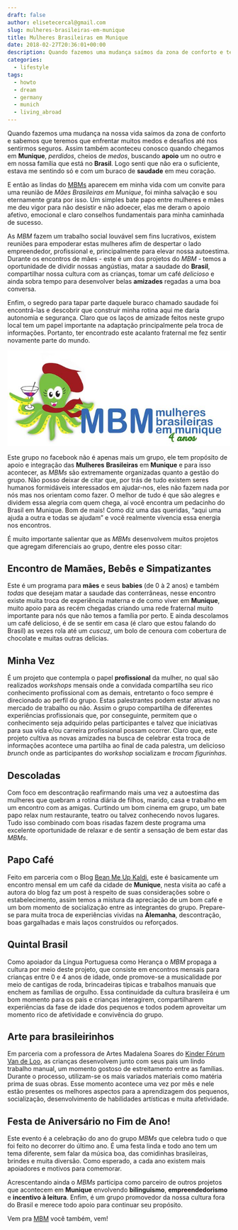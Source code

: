 ```yaml
---
draft: false
author: elisetecercal@gmail.com
slug: mulheres-brasileiras-em-munique
title: Mulheres Brasileiras em Munique
date: 2018-02-27T20:36:01+00:00
description: Quando fazemos uma mudança saímos da zona de conforto e temos que enfrentar muitos medos e desafios até nos sentirmos seguros. Isto aconteceu quando chegamos em Munique, perdidos, cheios de medos, buscando apoio, então encontrei as mulheres brasileiras em Munique, minha salvação.
categories:
  - lifestyle
tags: 
  - howto
  - dream
  - germany
  - munich
  - living_abroad
---
```


Quando fazemos uma mudança na nossa vida saímos da zona de conforto e sabemos que teremos que enfrentar muitos medos e desafios até nos sentirmos seguros. Assim também aconteceu conosco quando chegamos em **Munique**, *perdidos*, cheios de *medos*, buscando **apoio** um no outro e em nossa família que está no **Brasil**. Logo senti que não era o suficiente, estava me sentindo só e com um buraco de **saudade** em meu coração. 

E então as lindas do [MBMs](https://www.facebook.com/groups/mbmunique/) aparecem em minha vida com um convite para uma reunião de *Mães Brasileiras em Munique*, foi minha salvação e sou eternamente grata por isso. Um simples bate papo entre mulheres e mães me deu vigor para não desistir e não adoecer, elas me deram o apoio afetivo, emocional e claro conselhos fundamentais para minha caminhada de sucesso.

As *MBM* fazem um trabalho social louvável sem fins lucrativos, existem reuniões para empoderar estas mulheres afim de despertar o lado empreendedor, profissional e, principalmente para elevar nossa autoestima. Durante os encontros de mães - este é um dos projetos do *MBM* - temos a oportunidade de dividir nossas angústias, matar a saudade do **Brasil**, compartilhar nossa cultura com as crianças, tomar um café *delicioso* e ainda sobra tempo para desenvolver belas **amizades** regadas a uma boa conversa.

Enfim, o segredo para tapar parte daquele buraco chamado saudade foi encontrá-las e descobrir que construir minha rotina aqui me daria autonomia e segurança. Claro que os laços de amizade feitos neste grupo local tem um papel importante na adaptação principalmente pela troca de informações. Portanto, ter encontrado este acalanto fraternal me fez sentir novamente parte do mundo.

![Mulheres brasileiras em Munique](mbm.jpg)

Este grupo no facebook não é apenas mais um grupo, ele tem propósito de apoio e integração das **Mulheres** **Brasileiras** em **Munique** e para isso acontecer, as *MBMs* são extremamente organizadas quanto a gestão do grupo. Não posso deixar de citar que, por trás de tudo existem seres humanos formidáveis interessados em ajudar-nos, eles não fazem nada por nós mas nos orientam como fazer. O melhor de tudo é que são alegres e dividem essa alegria com quem chega, aí você encontra um pedacinho do Brasil em Munique. Bom de mais! Como diz uma das queridas, “aqui uma ajuda a outra e todas se ajudam” e você realmente vivencia essa energia nos encontros.

É muito importante salientar que as *MBMs* desenvolvem muitos projetos que agregam diferenciais ao grupo, dentre eles posso citar:

## Encontro de Mamães, Bebês e Simpatizantes 

Este é um programa para **mães** e seus **babies** (de 0 à 2 anos) e também *todas* que desejam matar a saudade das conterrâneas, nesse encontro existe muita troca de experiência materna e de como viver em **Munique**, muito apoio para as recém chegadas criando uma rede fraternal muito importante para nós que não temos a família por perto. E ainda descolamos um café delicioso, é de se sentir em casa (é claro que estou falando do Brasil) as vezes rola até um *cuscuz*, um bolo de cenoura com cobertura de chocolate e muitas outras delícias. 

## Minha Vez

É um projeto que contempla o papel **profissional** da mulher, no qual são realizados *workshops* mensais onde a convidada compartilha seu rico conhecimento profissional com as demais, entretanto o foco sempre é direcionado ao perfil do grupo. Estas palestrantes podem estar ativas no mercado de trabalho ou não. Assim o grupo compartilha de diferentes experiências profissionais que, por conseguinte, permitem que o conhecimento seja adquirido pelas participantes e talvez que iniciativas para sua vida e/ou carreira profissional possam ocorrer. Claro que, este projeto cultiva as novas amizades na busca de celebrar esta troca de informações acontece uma partilha ao final de cada palestra, um delicioso *brunch* onde as participantes do *workshop* socializam e *trocam figurinhas*.

## Descoladas

Com foco em descontração reafirmando mais uma vez a autoestima das mulheres que quebram a rotina diária de filhos, marido, casa e trabalho em um encontro com as amigas. Curtindo um bom cinema em grupo, um bate papo relax num restaurante, teatro ou talvez conhecendo novos lugares. Tudo isso combinado com boas risadas fazem deste programa uma excelente oportunidade de relaxar e de sentir a sensação de bem estar das *MBMs*.

## Papo Café

Feito em parceria com o Blog [Bean Me Up Kaldi](http://beanmeupkaldi.com/), este é basicamente um encontro mensal em um café da cidade de **Munique**, nesta visita ao café a autora do blog faz um post à respeito de suas considerações sobre o estabelecimento, assim temos a mistura da apreciação de um bom café e um bom momento de socialização entre as integrantes do grupo. Prepare-se para muita troca de experiências vividas na **Alemanha**, descontração, boas gargalhadas e mais laços construídos ou reforçados.

## Quintal Brasil

Como apoiador da Língua Portuguesa como Herança o *MBM* propaga a cultura por meio deste projeto, que consiste em encontros mensais para crianças entre 0 e 4 anos de idade, onde promove-se a musicalidade por meio de cantigas de roda, brincadeiras típicas e trabalhos manuais que enchem as famílias de orgulho. Essa continuidade da cultura brasileira é um bom momento para os pais e crianças interagirem, compartilharem experiências da fase de idade dos pequenos e todos podem aproveitar um momento rico de afetividade e convivência do grupo.

## Arte para brasileirinhos 

Em parceria com a professora de Artes Madalena Soares do [Kinder Fórum Van de Loo](http://www.kinderforumvandeloo.de/), as crianças desenvolvem junto com seus pais um lindo trabalho manual, um momento gostoso de estreitamento entre as famílias. Durante o processo, utilizam-se os mais variados materiais como matéria prima de suas obras. Esse momento acontece uma vez por mês e nele estão presentes os melhores aspectos para a aprendizagem dos pequenos, socialização, desenvolvimento de habilidades artísticas e muita afetividade.

## Festa de Aniversário no Fim de Ano!

Este evento é a celebração do ano do grupo *MBMs* que celebra tudo o que foi feito no decorrer do último ano. É uma festa linda e todo ano tem um tema diferente, sem falar da música boa, das comidinhas brasileiras, brindes e muita diversão. Como esperado, a cada ano existem mais apoiadores e motivos para comemorar.

Acrescentando ainda o *MBMs* participa como parceiro de outros projetos que acontecem em **Munique** envolvendo **bilinguismo**, **empreendedorismo** e **incentivo à leitura**. Enfim, é um grupo promovedor da nossa cultura fora do Brasil e merece todo apoio para continuar seu propósito. 

Vem pra [MBM](https://www.facebook.com/groups/mbmunique/) você também, vem!
